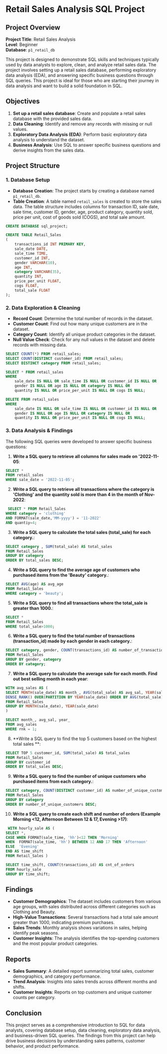 # Retail Sales Analysis SQL Project

## Project Overview

**Project Title**: Retail Sales Analysis  
**Level**: Beginner  
**Database**: `p1_retail_db`

This project is designed to demonstrate SQL skills and techniques typically used by data analysts to explore, clean, and analyze retail sales data. The project involves setting up a retail sales database, performing exploratory data analysis (EDA), and answering specific business questions through SQL queries. This project is ideal for those who are starting their journey in data analysis and want to build a solid foundation in SQL.

## Objectives

1. **Set up a retail sales database**: Create and populate a retail sales database with the provided sales data.
2. **Data Cleaning**: Identify and remove any records with missing or null values.
3. **Exploratory Data Analysis (EDA)**: Perform basic exploratory data analysis to understand the dataset.
4. **Business Analysis**: Use SQL to answer specific business questions and derive insights from the sales data.

## Project Structure

### 1. Database Setup

- **Database Creation**: The project starts by creating a database named `p1_retail_db`.
- **Table Creation**: A table named `retail_sales` is created to store the sales data. The table structure includes columns for transaction ID, sale date, sale time, customer ID, gender, age, product category, quantity sold, price per unit, cost of goods sold (COGS), and total sale amount.

```sql
CREATE DATABASE sql_project;

CREATE TABLE Retail_Sales
(
    transactions_id INT PRIMARY KEY,
    sale_date DATE,	
    sale_time TIME,
    customer_id INT,	
    gender VARCHAR(10),
    age INT,
    category VARCHAR(35),
    quantity INT,
    price_per_unit FLOAT,	
    cogs FLOAT,
    total_sale FLOAT
);
```

### 2. Data Exploration & Cleaning

- **Record Count**: Determine the total number of records in the dataset.
- **Customer Count**: Find out how many unique customers are in the dataset.
- **Category Count**: Identify all unique product categories in the dataset.
- **Null Value Check**: Check for any null values in the dataset and delete records with missing data.

```sql
SELECT COUNT(*) FROM retail_sales;
SELECT COUNT(DISTINCT customer_id) FROM retail_sales;
SELECT DISTINCT category FROM retail_sales;

SELECT * FROM retail_sales
WHERE 
    sale_date IS NULL OR sale_time IS NULL OR customer_id IS NULL OR 
    gender IS NULL OR age IS NULL OR category IS NULL OR 
    quantity IS NULL OR price_per_unit IS NULL OR cogs IS NULL;

DELETE FROM retail_sales
WHERE 
    sale_date IS NULL OR sale_time IS NULL OR customer_id IS NULL OR 
    gender IS NULL OR age IS NULL OR category IS NULL OR 
    quantity IS NULL OR price_per_unit IS NULL OR cogs IS NULL;
```

### 3. Data Analysis & Findings

The following SQL queries were developed to answer specific business questions:

1. **Write a SQL query to retrieve all columns for sales made on '2022-11-05**:
```sql
SELECT *
FROM retail_sales
WHERE sale_date = '2022-11-05';
```

2. **Write a SQL query to retrieve all transactions where the category is 'Clothing' and the quantity sold is more than 4 in the month of Nov-2022**:
```sql
 SELECT * FROM Retail_Sales
WHERE category = 'clothing'
AND FORMAT(sale_date,'MM-yyyy') = '11-2022'
AND quantiy=4;
```

3. **Write a SQL query to calculate the total sales (total_sale) for each category.**:
```sql
SELECT category , SUM(total_sale) AS total_sales 
FROM Retail_Sales
GROUP BY category
ORDER BY total_sales DESC;
```

4. **Write a SQL query to find the average age of customers who purchased items from the 'Beauty' category.**:
```sql
SELECT AVG(age) AS avg_age
FROM Retail_Sales
WHERE category = 'beauty'; 
```

5. **Write a SQL query to find all transactions where the total_sale is greater than 1000.**:
```sql
SELECT *
FROM Retail_Sales
WHERE total_sale>1000;
```

6. **Write a SQL query to find the total number of transactions (transaction_id) made by each gender in each category.**:
```sql
SELECT category, gender, COUNT(transactions_id) AS number_of_transactions
FROM Retail_Sales
GROUP BY gender, category
ORDER BY category;
```

7. **Write a SQL query to calculate the average sale for each month. Find out best selling month in each year**:
```sql
WITH avg_sales AS (
SELECT MONTH(sale_date) AS month_, AVG(total_sale) AS avg_sal, YEAR(sale_date) AS year_,
DENSE_RANK() OVER(PARTITION BY YEAR(sale_date) ORDER BY AVG(total_sale) DESC) AS rnk
FROM Retail_Sales
GROUP BY MONTH(sale_date), YEAR(sale_date) 
)

SELECT month_, avg_sal, year_
FROM avg_sales
WHERE rnk = 1;
```

8. **Write a SQL query to find the top 5 customers based on the highest total sales **:
```sql
SELECT TOP 5 customer_id, SUM(total_sale) AS total_sales
FROM Retail_Sales
GROUP BY customer_id
ORDER BY total_sales DESC;
```

9. **Write a SQL query to find the number of unique customers who purchased items from each category.**:
```sql
SELECT category, COUNT(DISTINCT customer_id) AS number_of_unique_customers
FROM Retail_Sales
GROUP BY category
ORDER BY number_of_unique_customers DESC;
```

10. **Write a SQL query to create each shift and number of orders (Example Morning <12, Afternoon Between 12 & 17, Evening >17)**:
```sql
 WITH hourly_sale AS (
SELECT *,
CASE WHEN FORMAT(sale_time, 'hh')<12 THEN 'Morning'
WHEN  FORMAT(sale_time, 'hh') BETWEEN 12 AND 17 THEN 'Afternoon'
ELSE  'Evening' 
END AS time_shift
FROM Retail_Sales )

SELECT time_shift, COUNT(transactions_id) AS cnt_of_orders
FROM hourly_sale
GROUP BY time_shift;
```

## Findings

- **Customer Demographics**: The dataset includes customers from various age groups, with sales distributed across different categories such as Clothing and Beauty.
- **High-Value Transactions**: Several transactions had a total sale amount greater than 1000, indicating premium purchases.
- **Sales Trends**: Monthly analysis shows variations in sales, helping identify peak seasons.
- **Customer Insights**: The analysis identifies the top-spending customers and the most popular product categories.

## Reports

- **Sales Summary**: A detailed report summarizing total sales, customer demographics, and category performance.
- **Trend Analysis**: Insights into sales trends across different months and shifts.
- **Customer Insights**: Reports on top customers and unique customer counts per category.

## Conclusion

This project serves as a comprehensive introduction to SQL for data analysts, covering database setup, data cleaning, exploratory data analysis, and business-driven SQL queries. The findings from this project can help drive business decisions by understanding sales patterns, customer behavior, and product performance.

 
